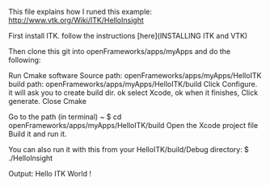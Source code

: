 This file explains how I runed this example:
http://www.vtk.org/Wiki/ITK/HelloInsight

First install ITK.
follow the instructions [here](INSTALLING ITK and VTK)

Then clone this git into openFrameworks/apps/myApps and do the following:

Run Cmake software
Source path: openFrameworks/apps/myApps/HelloITK
build path: openFrameworks/apps/myApps/HelloITK/build
Click Configure.
	it will ask you to create build dir. ok
	select Xcode, ok
when it finishes, Click generate.
Close Cmake

Go to the path (in terminal)
~ $ cd openFrameworks/apps/myApps/HelloITK/build
Open the Xcode project file
Build it and run it.

You can also run it with this from your HelloITK/build/Debug directory:
$ ./HelloInsight 

Output:
Hello ITK World !
